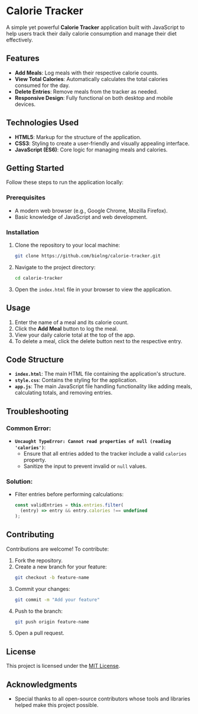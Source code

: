 # Calorie Tracker

A simple yet powerful **Calorie Tracker** application built with JavaScript to help users track their daily calorie consumption and manage their diet effectively.

## Features

- **Add Meals**: Log meals with their respective calorie counts.
- **View Total Calories**: Automatically calculates the total calories consumed for the day.
- **Delete Entries**: Remove meals from the tracker as needed.
- **Responsive Design**: Fully functional on both desktop and mobile devices.

## Technologies Used

- **HTML5**: Markup for the structure of the application.
- **CSS3**: Styling to create a user-friendly and visually appealing interface.
- **JavaScript (ES6)**: Core logic for managing meals and calories.

## Getting Started

Follow these steps to run the application locally:

### Prerequisites

- A modern web browser (e.g., Google Chrome, Mozilla Firefox).
- Basic knowledge of JavaScript and web development.

### Installation

1. Clone the repository to your local machine:
   ```bash
   git clone https://github.com/bielng/calorie-tracker.git
   ```
2. Navigate to the project directory:
   ```bash
   cd calorie-tracker
   ```
3. Open the `index.html` file in your browser to view the application.

## Usage

1. Enter the name of a meal and its calorie count.
2. Click the **Add Meal** button to log the meal.
3. View your daily calorie total at the top of the app.
4. To delete a meal, click the delete button next to the respective entry.

## Code Structure

- **`index.html`**: The main HTML file containing the application's structure.
- **`style.css`**: Contains the styling for the application.
- **`app.js`**: The main JavaScript file handling functionality like adding meals, calculating totals, and removing entries.

## Troubleshooting

### Common Error:

- **`Uncaught TypeError: Cannot read properties of null (reading 'calories')`**:
  - Ensure that all entries added to the tracker include a valid `calories` property.
  - Sanitize the input to prevent invalid or `null` values.

### Solution:

- Filter entries before performing calculations:
  ```javascript
  const validEntries = this.entries.filter(
    (entry) => entry && entry.calories !== undefined
  );
  ```

## Contributing

Contributions are welcome! To contribute:

1. Fork the repository.
2. Create a new branch for your feature:
   ```bash
   git checkout -b feature-name
   ```
3. Commit your changes:
   ```bash
   git commit -m "Add your feature"
   ```
4. Push to the branch:
   ```bash
   git push origin feature-name
   ```
5. Open a pull request.

## License

This project is licensed under the [MIT License](LICENSE).

## Acknowledgments

- Special thanks to all open-source contributors whose tools and libraries helped make this project possible.
